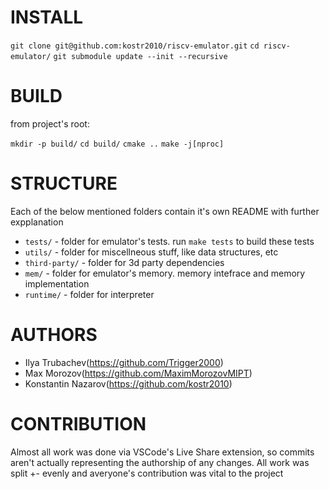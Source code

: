# INSTALL

`git clone git@github.com:kostr2010/riscv-emulator.git`
`cd riscv-emulator/`
`git submodule update --init --recursive`

# BUILD

from project's root:

`mkdir -p build/`
`cd build/`
`cmake ..`
`make -j[nproc]`

# STRUCTURE

Each of the below mentioned folders contain it's own README with further expplanation

- `tests/` - folder for emulator's tests. run `make tests` to build these tests
- `utils/` - folder for miscellneous stuff, like data structures, etc
- `third-party/` - folder for 3d party dependencies
- `mem/` - folder for emulator's memory. memory intefrace and memory implementation
- `runtime/` - folder for interpreter

# AUTHORS

- Ilya Trubachev(https://github.com/Trigger2000)
- Max Morozov(https://github.com/MaximMorozovMIPT)
- Konstantin Nazarov(https://github.com/kostr2010)

# CONTRIBUTION

Almost all work was done via VSCode's Live Share extension, so commits aren't actually representing the authorship of any changes. All work was split +- evenly and averyone's contribution was vital to the project
